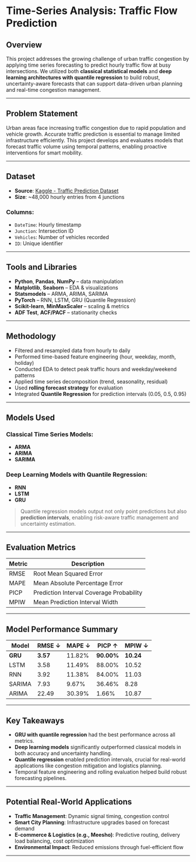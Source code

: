 # Time-Series Analysis: Traffic Flow Prediction

## Overview
This project addresses the growing challenge of urban traffic congestion by applying time series forecasting to predict hourly traffic flow at busy intersections. We utilized both **classical statistical models** and **deep learning architectures with quantile regression** to build robust, uncertainty-aware forecasts that can support data-driven urban planning and real-time congestion management.

---

## Problem Statement
Urban areas face increasing traffic congestion due to rapid population and vehicle growth. Accurate traffic prediction is essential to manage limited infrastructure efficiently. This project develops and evaluates models that forecast traffic volume using temporal patterns, enabling proactive interventions for smart mobility.

---

## Dataset

- **Source**: [Kaggle - Traffic Prediction Dataset](https://www.kaggle.com/datasets/fedesoriano/traffic-prediction-dataset)
- **Size**: ~48,000 hourly entries from 4 junctions

### Columns:
- `DateTime`: Hourly timestamp  
- `Junction`: Intersection ID  
- `Vehicles`: Number of vehicles recorded  
- `ID`: Unique identifier  

---

## Tools and Libraries

- **Python**, **Pandas**, **NumPy** – data manipulation  
- **Matplotlib**, **Seaborn** – EDA & visualizations  
- **Statsmodels** – ARMA, ARIMA, SARIMA  
- **PyTorch** – RNN, LSTM, GRU (Quantile Regression)  
- **Scikit-learn**, **MinMaxScaler** – scaling & metrics  
- **ADF Test**, **ACF/PACF** – stationarity checks  

---

## Methodology

- Filtered and resampled data from hourly to daily  
- Performed time-based feature engineering (hour, weekday, month, holiday)  
- Conducted EDA to detect peak traffic hours and weekday/weekend patterns  
- Applied time series decomposition (trend, seasonality, residual)  
- Used **rolling forecast strategy** for evaluation  
- Integrated **Quantile Regression** for prediction intervals (0.05, 0.5, 0.95)

---

## Models Used

### Classical Time Series Models:
- **ARMA**
- **ARIMA**
- **SARIMA**

### Deep Learning Models with Quantile Regression:
- **RNN**
- **LSTM**
- **GRU**

> Quantile regression models output not only point predictions but also **prediction intervals**, enabling risk-aware traffic management and uncertainty estimation.

---

##  Evaluation Metrics

| Metric | Description |
|--------|-------------|
| RMSE | Root Mean Squared Error |
| MAPE | Mean Absolute Percentage Error |
| PICP | Prediction Interval Coverage Probability |
| MPIW | Mean Prediction Interval Width |

---

## Model Performance Summary

| Model | RMSE ↓ | MAPE ↓ | PICP ↑ | MPIW ↓ |
|-------|--------|--------|--------|--------|
| **GRU**   | **3.57** | 11.82% | **90.00%** | **10.24** |
| LSTM  | 3.58 | 11.49% | 88.00% | 10.52 |
| RNN   | 3.92 | 11.38% | 84.00% | 11.03 |
| SARIMA | 7.93 | 9.67% | 36.46% | 8.28 |
| ARIMA | 22.49 | 30.39% | 1.66% | 10.87 |

---

## Key Takeaways

- **GRU with quantile regression** had the best performance across all metrics.
- **Deep learning models** significantly outperformed classical models in both accuracy and uncertainty handling.
- **Quantile regression** enabled prediction intervals, crucial for real-world applications like congestion mitigation and logistics planning.
- Temporal feature engineering and rolling evaluation helped build robust forecasting pipelines.

---

## Potential Real-World Applications

- **Traffic Management**: Dynamic signal timing, congestion control  
- **Smart City Planning**: Infrastructure upgrades based on forecast demand  
- **E-commerce & Logistics (e.g., Meesho)**: Predictive routing, delivery load balancing, cost optimization  
- **Environmental Impact**: Reduced emissions through fuel-efficient flow

---

